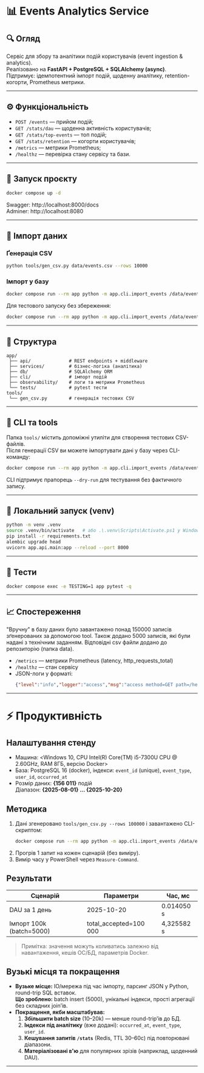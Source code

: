 # 📊 Events Analytics Service

## 🔍 Огляд
Сервіс для збору та аналітики подій користувачів (event ingestion & analytics).  
Реалізовано на **FastAPI + PostgreSQL + SQLAlchemy (async)**.  
Підтримує: ідемпотентний імпорт подій, щоденну аналітику, retention-когорти, Prometheus метрики.

---

## ⚙️ Функціональність
- `POST /events` — прийом подій;
- `GET /stats/dau` — щоденна активність користувачів;
- `GET /stats/top-events` — топ подій;
- `GET /stats/retention` — когорти користувачів;
- `/metrics` — метрики Prometheus;
- `/healthz` — перевірка стану сервісу та бази.

---

## 🧰 Запуск проєкту
```bash
docker compose up -d
```

Swagger: http://localhost:8000/docs  
Adminer: http://localhost:8080

---

## 🧮 Імпорт даних

### Ґенерація CSV
```bash
python tools/gen_csv.py data/events.csv --rows 10000
```

### Імпорт у базу
```bash
docker compose run --rm app python -m app.cli.import_events /data/events.csv --batch-size 5000
```

Для тестового запуску без збереження:
```bash
docker compose run --rm app python -m app.cli.import_events /data/events.csv --dry-run
```

---

## 🧠 Структура
```
app/
 ├── api/              # REST endpoints + middleware
 ├── services/         # бізнес-логіка (аналітика)
 ├── db/               # SQLAlchemy ORM
 ├── cli/              # імпорт подій
 ├── observability/    # логи та метрики Prometheus
 └── tests/            # pytest тести
tools/
 └── gen_csv.py        # генерація тестових CSV
```

---

## 🧰 CLI та tools
Папка `tools/` містить допоміжні утиліти для створення тестових CSV-файлів.  
Після генерації CSV ви можете імпортувати дані у базу через CLI-команду:

```bash
docker compose run --rm app python -m app.cli.import_events /data/events.csv --batch-size 5000
```

CLI підтримує прапорець `--dry-run` для тестування без фактичного запису.

---

## 🐍 Локальний запуск (venv)

```bash
python -m venv .venv
source .venv/bin/activate   # або .\.venv\Scripts\Activate.ps1 у Windows
pip install -r requirements.txt
alembic upgrade head
uvicorn app.api.main:app --reload --port 8000
```

---

## 🧪 Тести

```bash
docker compose exec -e TESTING=1 app pytest -q
```

---

## 📈 Спостереження
"Вручну" в базу даних було завантажено понад 150000 записів зґенерованих за 
допомогою tool. Також додано 5000 записів, які були надані з технічним заданням.
Відповідні csv файли додано до репозиторію (папка data).

- `/metrics` — метрики Prometheus (latency, http_requests_total)
- `/healthz` — стан сервісу
- JSON-логи у форматі:
  ```json
  {"level":"info","logger":"access","msg":"access method=GET path=/healthz status=200 request_id=..."}
  ```

---

# ⚡ Продуктивність

## Налаштування стенду
- Машина: <Windows 10, CPU Intel(R) Core(TM) i5-7300U CPU @ 2.60GHz, RAM 8ГБ, версію Docker>
- База: PostgreSQL 16 (docker), індекси: `event_id` (unique), `event_type`, `user_id`, `occurred_at`
- Розмір даних: **{156 011}** подій  
  Діапазон: **{2025-08-01} … {2025-10-20}**

## Методика
1. Дані згенеровано `tools/gen_csv.py --rows 100000` і завантажено CLI-скриптом:
   ```bash
   docker compose run --rm app python -m app.cli.import_events /data/events.csv --batch-size 5000
   ```
2. Прогрів 1 запит на кожен сценарій (без виміру).
3. Вимір часу у PowerShell через `Measure-Command`.

## Результати

| Сценарій                  | Параметри              | Час, мс    |
|---------------------------|------------------------|------------|
| DAU за 1 день             | 2025-10-20             | 0.014050 s |
| Імпорт 100k (batch=5000)  | total_accepted=100 000 | 4,325582 s |

> Примітка: значення можуть коливатись залежно від навантаження, кешів ОС/БД, параметрів Docker.

## Вузькі місця та покращення
- **Вузьке місце:** IO/мережа під час імпорту, парсинг JSON у Python, round-trip SQL вставок.  
  **Що зроблено:** batch insert (5000), унікальні індекси, прості агрегації без складних join’ів.
- **Покращення, якби масштабував:**
  1. **Збільшити batch size** (10–20k) — менше round-trip’ів до БД.
  2. **Індекси під аналітику** (вже додані): `occurred_at`, `event_type`, `user_id`.
  3. **Кешування запитів `/stats`** (Redis, TTL 30–60с) під повторювані діапазони.
  4. **Матеріалізовані в'ю** для популярних зрізів (наприклад, щоденний DAU).

---